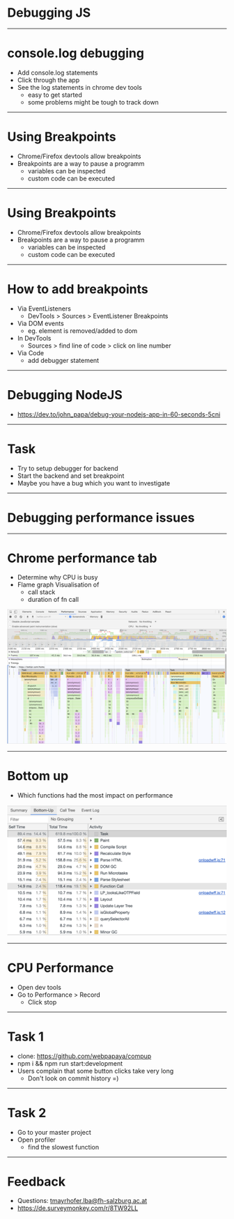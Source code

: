 # Debugging JS

----

# console.log debugging

- Add console.log statements
- Click through the app
- See the log statements in chrome dev tools
  - easy to get started
  - some problems might be tough to track down

----

# Using Breakpoints

- Chrome/Firefox devtools allow breakpoints
- Breakpoints are a way to pause a programm
  - variables can be inspected
  - custom code can be executed

----

# Using Breakpoints

- Chrome/Firefox devtools allow breakpoints
- Breakpoints are a way to pause a programm
  - variables can be inspected
  - custom code can be executed

----

# How to add breakpoints

- Via EventListeners
  - DevTools > Sources > EventListener Breakpoints
- Via DOM events
  - eg. element is removed/added to dom
- In DevTools
  - Sources > find line of code > click on line number
- Via Code
  - add debugger statement

----

# Debugging NodeJS

- <https://dev.to/john_papa/debug-your-nodejs-app-in-60-seconds-5cni>

----

# Task

- Try to setup debugger for backend
- Start the backend and set breakpoint
- Maybe you have a bug which you want to investigate

---

# Debugging performance issues

----

# Chrome performance tab

- Determine why CPU is busy
- Flame graph Visualisation of
  - call stack
  - duration of fn call

![Flamegraph](assets/flamegraph.png)

----

# Bottom up

- Which functions had the most impact on performance

![Flamegraph](assets/bottom_up.png)

----

# CPU Performance

- Open dev tools
- Go to Performance > Record
  - Click stop

----

# Task 1

- clone: <https://github.com/webpapaya/compup>
- npm i && npm run start:development
- Users complain that some button clicks take very long
  - Don't look on commit history =)

----

# Task 2

- Go to your master project
- Open profiler
  - find the slowest function

---
# Feedback

- Questions: tmayrhofer.lba@fh-salzburg.ac.at
- <https://de.surveymonkey.com/r/8TW92LL>
